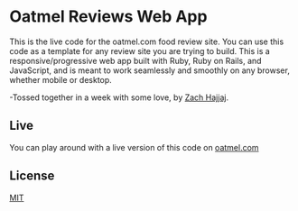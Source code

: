 # Oatmel Reviews Web App

This is the live code for the oatmel.com food review site. You can use this code as a template for any review site you are trying to build.
This is a responsive/progressive web app built with Ruby, Ruby on Rails, and JavaScript, and is meant to work seamlessly and smoothly on any browser, whether mobile or desktop.

-Tossed together in a week with some love, by [Zach Hajjaj](https://zachhajjaj.com/). 

## Live 

You can play around with a live version of this code on [oatmel.com](https://oatmel.com/)

## License
[MIT](https://choosealicense.com/licenses/mit/)